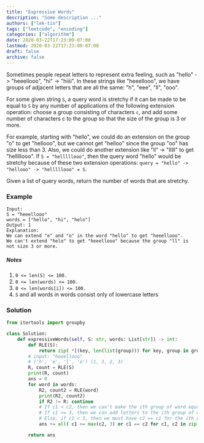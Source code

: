 ```yaml
---
title: "Expressive Words"
description: "Some description ..."
authors: ["lek-tin"]
tags: ["leetcode", "encoding"]
categories: ["algorithm"]
date: 2020-03-22T17:23:09-07:00
lastmod: 2020-03-22T17:23:09-07:00
draft: false
archive: false
---
```

Sometimes people repeat letters to represent extra feeling, such as "hello" -> "heeellooo", "hi" -> "hiiii".  In these strings like "heeellooo", we have groups of adjacent letters that are all the same:  "h", "eee", "ll", "ooo".  

For some given string `S`, a query word is stretchy if it can be made to be equal to `S` by any number of applications of the following extension operation: choose a group consisting of characters `c`, and add some number of characters c to the group so that the size of the group is 3 or more.  

For example, starting with "hello", we could do an extension on the group "o" to get "hellooo", but we cannot get "helloo" since the group "oo" has size less than 3.  Also, we could do another extension like "ll" -> "lllll" to get "helllllooo".  If `S = "helllllooo"`, then the query word "hello" would be stretchy because of these two extension operations: `query = "hello" -> "hellooo" -> "helllllooo" = S`.  

Given a list of query words, return the number of words that are stretchy.  

### Example

```
Input:
S = "heeellooo"
words = ["hello", "hi", "helo"]
Output: 1
Explanation:
We can extend "e" and "o" in the word "hello" to get "heeellooo".
We can't extend "helo" to get "heeellooo" because the group "ll" is not size 3 or more.
```

##### Notes

1. `0 <= len(S) <= 100.`
2. `0 <= len(words) <= 100.`
3. `0 <= len(words[i]) <= 100.`
4. `S` and all words in words consist only of lowercase letters

### Solution

```python
from itertools import groupby

class Solution:
    def expressiveWords(self, S: str, words: List[str]) -> int:
        def RLE(S):
            return zip( *[(key, len(list(group))) for key, group in groupby(S)] )
        # input: "heeellooo"
        # ('h', 'e', 'l', 'o') (1, 3, 2, 3)
        R, count = RLE(S)
        print(R, count)
        ans = 0
        for word in words:
            R2, count2 = RLE(word)
            print(R2, count2)
            if R2 != R: continue
            # If c1 < c2, then we can't make the ith group of word equal to the ith word of S by adding characters.
            # If c1 >= 3, then we can add letters to the ith group of word to match the ith group of S, as the latter is extended.
            # Else, if c1 < 3, then we must have c2 == c1 for the ith groups of word and S to match.
            ans += all( c1 >= max(c2, 3) or c1 == c2 for c1, c2 in zip(count, count2) )

        return ans
```